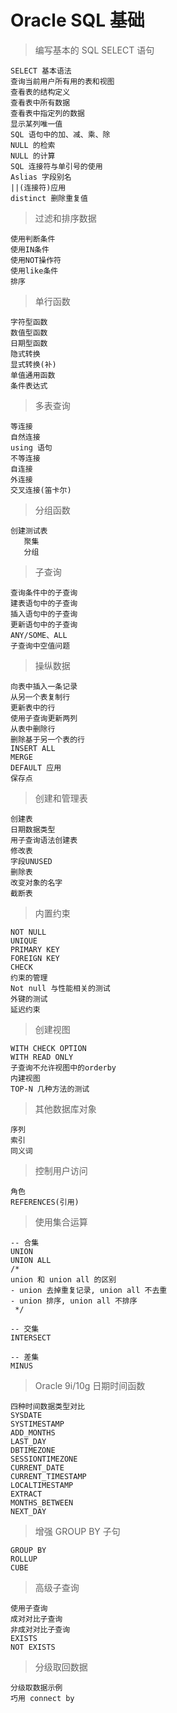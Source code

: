 # Oracle SQL 基础

> 编写基本的 SQL SELECT 语句

```oracle
SELECT 基本语法
查询当前用户所有用的表和视图
查看表的结构定义
查看表中所有数据
查看表中指定列的数据
显示某列唯一值
SQL 语句中的加、减、乘、除
NULL 的检索
NULL 的计算
SQL 连接符与单引号的使用
Aslias 字段别名
||(连接符)应用
distinct 删除重复值
```


> 过滤和排序数据

```oracle
使用判断条件
使用IN条件
使用NOT操作符
使用like条件
排序
```


> 单行函数

```oracle
字符型函数
数值型函数
日期型函数
隐式转换
显式转换(补)
单值通用函数
条件表达式
```


> 多表查询

```oracle
等连接
自然连接
using 语句
不等连接
自连接
外连接
交叉连接(笛卡尔)
```


> 分组函数

```oracle
创建测试表
   聚集
   分组
```


> 子查询

```oracle
查询条件中的子查询
建表语句中的子查询
插入语句中的子查询
更新语句中的子查询
ANY/SOME、ALL
子查询中空值问题
```


> 操纵数据

```oracle
向表中插入一条记录
从另一个表复制行
更新表中的行
使用子查询更新两列
从表中删除行
删除基于另一个表的行
INSERT ALL
MERGE
DEFAULT 应用
保存点
```

> 创建和管理表

```oracle
创建表
日期数据类型
用子查询语法创建表
修改表
字段UNUSED
删除表
改变对象的名字
截断表
```


> 内置约束

```oracle
NOT NULL
UNIQUE
PRIMARY KEY
FOREIGN KEY
CHECK
约束的管理
Not null 与性能相关的测试
外键的测试
延迟约束
```


> 创建视图

```oracle
WITH CHECK OPTION
WITH READ ONLY
子查询不允许视图中的orderby
内建视图
TOP-N 几种方法的测试
```

> 其他数据库对象

```oracle
序列
索引
同义词
```



> 控制用户访问

```oracle
角色
REFERENCES(引用)
```

> 使用集合运算

```oracle
-- 合集
UNION
UNION ALL
/*
union 和 union all 的区别
- union 去掉重复记录, union all 不去重
- union 排序, union all 不排序
 */
 
-- 交集
INTERSECT

-- 差集
MINUS
```


> Oracle 9i/10g 日期时间函数

```oracle
四种时间数据类型对比
SYSDATE
SYSTIMESTAMP
ADD_MONTHS
LAST_DAY
DBTIMEZONE
SESSIONTIMEZONE
CURRENT_DATE
CURRENT_TIMESTAMP
LOCALTIMESTAMP
EXTRACT
MONTHS_BETWEEN
NEXT_DAY
```


> 增强 GROUP BY ⼦句

```oracle
GROUP BY
ROLLUP
CUBE
```

> 高级子查询

```oracle
使用子查询
成对对比子查询
非成对对比子查询
EXISTS
NOT EXISTS
```

> 分级取回数据

```oracle
分级取数据示例
巧用 connect by
```


